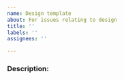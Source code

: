 ```yaml
---
name: Design template
about: For issues relating to design
title: ''
labels: ''
assignees: ''

---
```


### Description:
